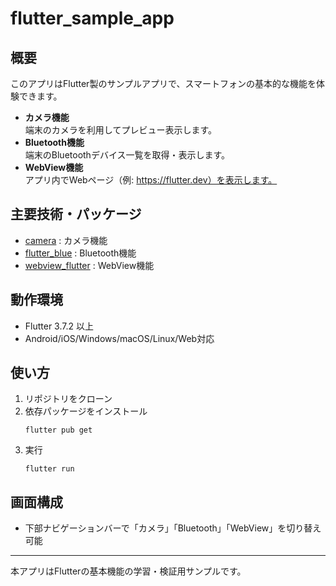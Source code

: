 # flutter_sample_app

## 概要

このアプリはFlutter製のサンプルアプリで、スマートフォンの基本的な機能を体験できます。

- **カメラ機能**  
  端末のカメラを利用してプレビュー表示します。
- **Bluetooth機能**  
  端末のBluetoothデバイス一覧を取得・表示します。
- **WebView機能**  
  アプリ内でWebページ（例: https://flutter.dev）を表示します。

## 主要技術・パッケージ

- [camera](https://pub.dev/packages/camera) : カメラ機能
- [flutter_blue](https://pub.dev/packages/flutter_blue) : Bluetooth機能
- [webview_flutter](https://pub.dev/packages/webview_flutter) : WebView機能

## 動作環境

- Flutter 3.7.2 以上
- Android/iOS/Windows/macOS/Linux/Web対応

## 使い方

1. リポジトリをクローン
2. 依存パッケージをインストール  
   ```
   flutter pub get
   ```
3. 実行  
   ```
   flutter run
   ```

## 画面構成

- 下部ナビゲーションバーで「カメラ」「Bluetooth」「WebView」を切り替え可能

---

本アプリはFlutterの基本機能の学習・検証用サンプルです。